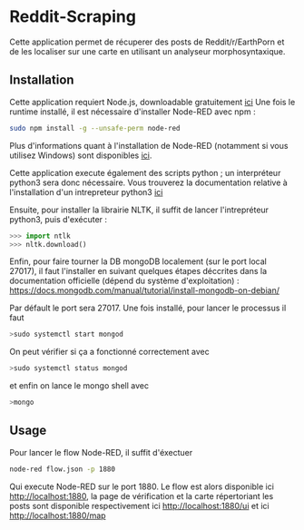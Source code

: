 # Reddit-Scraping

Cette application permet de récuperer des posts de Reddit/r/EarthPorn et de les localiser sur une carte en utilisant un analyseur morphosyntaxique.

## Installation 

Cette application requiert Node.js, downloadable gratuitement [ici](https://nodejs.org/en/)
Une fois le runtime installé, il est nécessaire d'installer Node-RED avec npm :
```bash 
sudo npm install -g --unsafe-perm node-red
```
Plus d'informations quant à l'installation de Node-RED (notamment si vous utilisez Windows) sont disponibles [ici](https://nodered.org/docs/getting-started/local).


Cette application execute également des scripts python ; un interpréteur python3 sera donc nécessaire. 
Vous trouverez la documentation relative à l'installation d'un intrepreteur python3 [ici](https://wiki.python.org/moin/BeginnersGuide/Download)

Ensuite, pour installer la librairie NLTK, il suffit de lancer l'intrepréteur python3, puis d'exécuter :

```python
>>> import ntlk 
>>> nltk.download()
```

Enfin, pour faire tourner la DB mongoDB localement (sur le port local 27017), il faut l'installer en suivant quelques étapes déccrites dans la documentation officielle (dépend du système d'exploitation) : https://docs.mongodb.com/manual/tutorial/install-mongodb-on-debian/

Par défault le port sera 27017.
Une fois installé, pour lancer le processus il faut 
```bash 
>sudo systemctl start mongod
```
On peut vérifier si ça a fonctionné correctement avec 
```bash 
>sudo systemctl status mongod
```
et enfin on lance le mongo shell avec 
```bash 
>mongo
```

## Usage

Pour lancer le flow Node-RED, il suffit d'éxectuer 
```bash
node-red flow.json -p 1880
```
Qui execute Node-RED sur le port 1880. Le flow est alors disponible ici [http://localhost:1880](http://localhost:1880), la page de vérification et la carte répertoriant les posts sont disponible respectivement ici [http://localhost:1880/ui](http://localhost:1880/ui) et ici [http://localhost:1880/map](http://localhost:1880/map)
